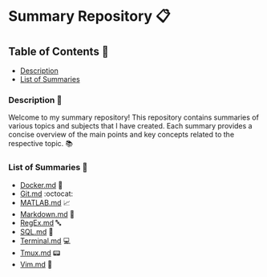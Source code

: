 # Summary Repository :clipboard:

## Table of Contents :bookmark_tabs:
- [Description](#description)
- [List of Summaries](#list-of-summaries)

### Description :page_with_curl:

Welcome to my summary repository! This repository contains summaries of various topics and subjects that I have created. Each summary provides a concise overview of the main points and key concepts related to the respective topic. :books:

### List of Summaries :scroll:
- [Docker.md](Docker.md) :whale:
- [Git.md](Git.md) :octocat:
- [MATLAB.md](MATLAB.md) :chart_with_upwards_trend:
- [Markdown.md](Markdown.md) :pencil:
- [RegEx.md](RegEx.md) :abc:
- [SQL.md](SQL.md) :floppy_disk:
- [Terminal.md](Terminal.md) :computer:
- [Tmux.md](Tmux.md) :pager:
- [Vim.md](Vim.md) :memo:
<!-- - [Excel.md](Excel.md) :bar_chart: -->
<!-- - [Java.md](Java.md) :coffee: -->
<!-- - [JavaScript.md](JavaScript.md) :computer: -->
<!-- - [macOS-Shortcut.md](macOS-Shortcut.md) :keyboard: -->